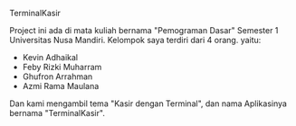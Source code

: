 TerminalKasir

Project ini ada di mata kuliah bernama "Pemograman Dasar" Semester 1 Universitas Nusa Mandiri.
Kelompok saya terdiri dari 4 orang. yaitu:

- Kevin Adhaikal
- Feby Rizki Muharram
- Ghufron Arrahman
- Azmi Rama Maulana

Dan kami mengambil tema "Kasir dengan Terminal", dan nama Aplikasinya bernama "TerminalKasir".
